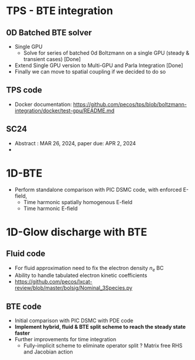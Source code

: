 
# TPS - BTE integration
## 0D Batched BTE solver
* Single GPU
  * Solve for series of batched 0d Boltzmann on a single GPU (steady & transient cases) [Done]
* Extend Single GPU version to Multi-GPU and Parla Integration [Done]
* Finally we can move to spatial coupling if we decided to do so 
  
## TPS code
* Docker documentation: https://github.com/pecos/tps/blob/boltzmann-integration/docker/test-gpu/README.md

## SC24
* Abstract : MAR 26, 2024, paper due: APR 2, 2024
* 


# 1D-BTE
* Perform standalone comparison with PIC DSMC code, with enforced E-field, 
  * Time harmonic spatially homogenous E-field
  * Time harmonic E-field

# 1D-Glow discharge with BTE
## Fluid code
* For fluid approximation need to fix the electron density $n_e$ BC
* Ability to handle tabulated electron kinetic coefficients
* https://github.com/pecos/lxcat-review/blob/master/bolsig/Nominal_3Species.py

## BTE code
* Initial comparison with PIC DSMC with PDE code
* **Implement hybrid, fluid & BTE split scheme to reach the steady state faster**
* Further improvements for time integration
  * Fully-implicit scheme to eliminate operator split ? Matrix free RHS and Jacobian action

  


